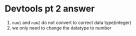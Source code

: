# Devtools pt 2 answer

1. `num1` and `num2` do not convert to correct data type(integer)
2. we only need to change the datatype to number